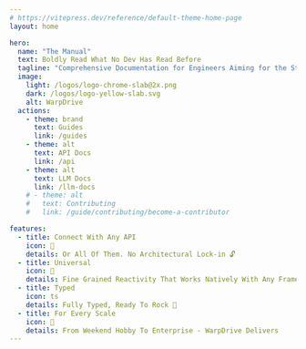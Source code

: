 ```yaml
---
# https://vitepress.dev/reference/default-theme-home-page
layout: home

hero:
  name: "The Manual"
  text: Boldly Read What No Dev Has Read Before
  tagline: "Comprehensive Documentation for Engineers Aiming for the Stars 💫"
  image:
    light: /logos/logo-chrome-slab@2x.png
    dark: /logos/logo-yellow-slab.svg
    alt: WarpDrive
  actions:
    - theme: brand
      text: Guides
      link: /guides
    - theme: alt
      text: API Docs
      link: /api
    - theme: alt
      text: LLM Docs
      link: /llm-docs
    # - theme: alt
    #   text: Contributing
    #   link: /guide/contributing/become-a-contributor

features:
  - title: Connect With Any API
    icon: 🧩
    details: Or All Of Them. No Architectural Lock-in 🔓
  - title: Universal
    icon: 🌌
    details: Fine Grained Reactivity That Works Natively With Any Framework Or Library
  - title: Typed
    icon: ts
    details: Fully Typed, Ready To Rock 💚 
  - title: For Every Scale
    icon: 🚀
    details: From Weekend Hobby To Enterprise - WarpDrive Delivers
---
```


